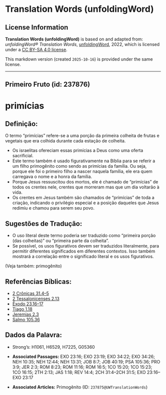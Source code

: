 # Translation Words (unfoldingWord)

## License Information

**Translation Words (unfoldingWord)** is based on and adapted from: _unfoldingWord® Translation Words_, [unfoldingWord](https://unfoldingword.org/utw), 2022, which is licensed under a [CC BY-SA 4.0 license](https://creativecommons.org/licenses/by-sa/4.0/legalcode.en).

This markdown version (created `2025-10-16`) is provided under the same license.



--------------------------------

## Primeiro Fruto (id: 237876)

primícias
=========

Definição:
----------

O termo “primícias” refere\-se a uma porção da primeira colheita de frutas e vegetais que era colhida durante cada estação de colheita.

* Os israelitas ofereciam essas primícias a Deus como uma oferta sacrificial.
* Este termo também é usado figurativamente na Bíblia para se referir a um filho primogênito como sendo as primícias da família. Ou seja, porque ele foi o primeiro filho a nascer naquela família, ele era quem carregava o nome e a honra da família.
* Porque Jesus ressuscitou dos mortos, ele é chamado de “primícias” de todos os crentes nele, crentes que morreram mas que um dia voltarão à vida.
* Os crentes em Jesus também são chamados de “primícias” de toda a criação, indicando o privilégio especial e a posição daqueles que Jesus redimiu e chamou para serem seu povo.

Sugestões de Tradução:
----------------------

* O uso literal deste termo poderia ser traduzido como “primeira porção (das colheitas)” ou “primeira parte da colheita”.
* Se possível, os usos figurativos devem ser traduzidos literalmente, para permitir diferentes significados em diferentes contextos. Isso também mostrará a correlação entre o significado literal e os usos figurativos.

(Veja também: primogênito)

Referências Bíblicas:
---------------------

* [2 Crônicas 31\.4–5](https://ref.ly/2Chr31:4-2Chr31:5)
* [2 Tessalonicenses 2\.13](https://ref.ly/2Thess2:13)
* [Êxodo 23\.16–17](https://ref.ly/Exod23:16-Exod23:17)
* [Tiago 1\.18](https://ref.ly/Jas1:18)
* [Jeremias 2\.3](https://ref.ly/Jer2:3)
* [Salmo 105\.36](https://ref.ly/Ps105:36)

Dados da Palavra:
-----------------

* Strong’s: H1061, H6529, H7225, G05360

* **Associated Passages:** EXO 23:16; EXO 23:19; EXO 34:22; EXO 34:26; NEH 10:35; NEH 12:44; NEH 13:31; JOB 8:7; JOB 40:19; PSA 105:36; PRO 3:9; JER 2:3; ROM 8:23; ROM 11:16; ROM 16:5; 1CO 15:20; 1CO 15:23; 1CO 16:15; 2TH 2:13; JAS 1:18; REV 14:4; 2CH 31:4–2CH 31:5; EXO 23:16–EXO 23:17
* **Associated Articles:** Primogênito (ID: `237875@UWTranslationWords`)

